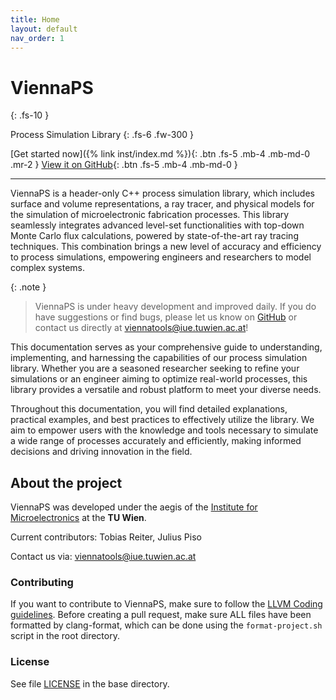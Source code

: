 ```yaml
---
title: Home
layout: default
nav_order: 1
---
```


# ViennaPS
{: .fs-10 }

Process Simulation Library
{: .fs-6 .fw-300 }

[Get started now]({% link inst/index.md %}){: .btn .fs-5 .mb-4 .mb-md-0 .mr-2 }
[View it on GitHub](https://github.com/ViennaTools/ViennaPS){: .btn .fs-5 .mb-4 .mb-md-0 }

---

ViennaPS is a header-only C++ process simulation library, which includes surface and volume representations, a ray tracer, and physical models for the simulation of microelectronic fabrication processes. This library seamlessly integrates advanced level-set functionalities with top-down Monte Carlo flux calculations, powered by state-of-the-art ray tracing techniques. This combination brings a new level of accuracy and efficiency to process simulations, empowering engineers and researchers to model complex systems.

{: .note }
> ViennaPS is under heavy development and improved daily. If you do have suggestions or find bugs, please let us know on [GitHub][ViennaPS issues] or contact us directly at [viennatools@iue.tuwien.ac.at](mailto:viennatools@iue.tuwien.ac.at)!

This documentation serves as your comprehensive guide to understanding, implementing, and harnessing the capabilities of our process simulation library. Whether you are a seasoned researcher seeking to refine your simulations or an engineer aiming to optimize real-world processes, this library provides a versatile and robust platform to meet your diverse needs.

Throughout this documentation, you will find detailed explanations, practical examples, and best practices to effectively utilize the library. We aim to empower users with the knowledge and tools necessary to simulate a wide range of processes accurately and efficiently, making informed decisions and driving innovation in the field.



## About the project

ViennaPS was developed under the aegis of the [Institute for Microelectronics](http://www.iue.tuwien.ac.at/) at the __TU Wien__.

Current contributors: Tobias Reiter, Julius Piso

Contact us via: [viennatools@iue.tuwien.ac.at](mailto:viennatools@iue.tuwien.ac.at)

### Contributing

If you want to contribute to ViennaPS, make sure to follow the [LLVM Coding guidelines](https://llvm.org/docs/CodingStandards.html). Before creating a pull request, make sure ALL files have been formatted by clang-format, which can be done using the `format-project.sh` script in the root directory.

### License 

See file [LICENSE](https://github.com/ViennaTools/ViennaPS/blob/master/LICENSE) in the base directory.

[ViennaPS repo]: https://github.com/ViennaTools/ViennaPS
[ViennaPS issues]: https://github.com/ViennaTools/ViennaPS/issues

